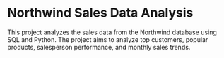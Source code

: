 # Northwind Sales Data Analysis

This project analyzes the sales data from the Northwind database using SQL and Python. The project aims to analyze top customers, popular products, salesperson performance, and monthly sales trends.
